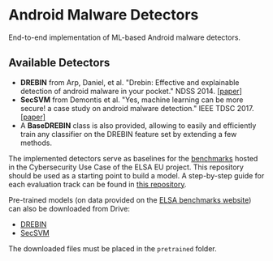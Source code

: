 # Android Malware Detectors
End-to-end implementation of ML-based Android malware detectors.

## Available Detectors
- **DREBIN** from Arp, Daniel, et al. "Drebin: Effective and explainable detection of
      android malware in your pocket." NDSS 2014. [[paper]](https://www.ndss-symposium.org/wp-content/uploads/2017/09/11_3_1.pdf)
- **SecSVM** from Demontis et al. "Yes, machine learning can be more secure! a case study
     on android malware detection." IEEE TDSC 2017. [[paper]](https://arxiv.org/abs/1704.08996)
- A **BaseDREBIN** class is also provided, allowing to easily and efficiently train any classifier on the DREBIN feature set by extending a few methods.

The implemented detectors serve as baselines for the [benchmarks](https://benchmarks.elsa-ai.eu/?ch=6) hosted in the Cybersecurity Use Case of the ELSA EU project.
This repository should be used as a starting point to build a model.
A step-by-step guide for each evaluation track can be found in [this repository](https://github.com/pralab/elsa-cybersecurity).

Pre-trained models (on data provided on the [ELSA benchmarks website](https://benchmarks.elsa-ai.eu/?ch=6&com=downloads)) can also be downloaded from Drive:
- [DREBIN](https://drive.google.com/drive/folders/118Eb_KoW6vE38aqDY0MmVfHUtLOwO8Vk?usp=sharing)
- [SecSVM](https://drive.google.com/drive/folders/1pSO0UWvBJsrkIgshYkHwR3OqR_slZGBH?usp=sharing)

The downloaded files must be placed in the `pretrained` folder.
